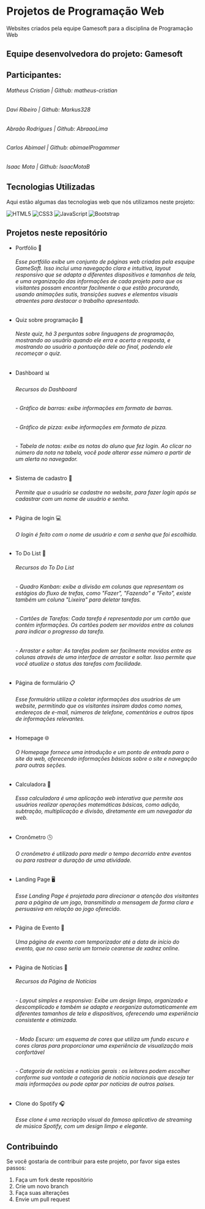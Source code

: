 # Projetos de Programação Web
Websites criados pela equipe Gamesoft para a disciplina de Programação Web

## Equipe desenvolvedora do projeto: Gamesoft

## Participantes:

###### Matheus Cristian | Github: matheus-cristian
###### Davi Ribeiro     | Github: Markus328
###### Abraão Rodrigues | Github: AbraaoLima
###### Carlos Abimael   | Github: abimaelProgammer
###### Isaac Mota       | Github: IsaacMotaB

## Tecnologias Utilizadas

Aqui estão algumas das tecnologias web que nós utilizamos neste projeto:

![HTML5](https://img.shields.io/badge/-HTML5-E34F26?style=flat&logo=html5&logoColor=white)
![CSS3](https://img.shields.io/badge/-CSS3-1572B6?style=flat&logo=css3)
![JavaScript](https://img.shields.io/badge/-JavaScript-F7DF1E?style=flat&logo=javascript&logoColor=black)
![Bootstrap](https://img.shields.io/badge/-Bootstrap-563D7C?style=flat&logo=bootstrap)

## Projetos neste repositório

- Portfólio 💼
    ###### Esse portfólio exibe um conjunto de páginas web criadas pela esquipe GameSoft. Isso inclui uma navegação clara e intuitiva, layout responsivo que se adapta a diferentes dispositivos e tamanhos de tela, e uma organização das informações de cada projeto para que os visitantes possam encontrar facilmente o que estão procurando, usando animações sutis, transições suaves e elementos visuais atraentes para destacar o trabalho apresentado.

- Quiz sobre programação 📑
    ###### Neste quiz, há 3 perguntas sobre linguagens de programação, mostrando ao usuário quando ele erra e acerta a resposta, e mostrando ao usuário a pontuação dele ao final, podendo ele recomeçar o quiz.

- Dashboard 📊
    ###### Recursos do Dashboard

    ###### - Gráfico de barras: exibe informações em formato de barras.
    ###### - Gráfico de pizza: exibe informações em formato de pizza.
    ###### - Tabela de notas: exibe as notas do aluno que fez login. Ao clicar no número da nota na tabela, você pode alterar esse número a partir de um alerta no navegador.

- Sistema de cadastro 🪪
    ###### Permite que o usuário se cadastre no website, para fazer login após se cadastrar com um nome de usuário e senha.

- Página de login 💻
    ###### O login é feito com o nome de usuário e com a senha que foi escolhida.

- To Do List 📝
    ###### Recursos do To Do List

    ###### -  Quadro Kanban: exibe a divisão em colunas que representam os estágios do fluxo de trefas, como "Fazer", "Fazendo" e "Feito", existe também um coluna "Lixeira" para deletar tarefas.
    ###### - Cartões de Tarefas: Cada tarefa é representada por um cartão que contém informações. Os cartões podem ser movidos entre as colunas para indicar o progresso da tarefa.
    ###### - Arrastar e soltar: As tarefas podem ser facilmente movidos entre as colunas através de uma interface de arrastar e soltar. Isso permite que você atualize o status das tarefas com facilidade.

- Página de formulário 📋
    ###### Esse formulário utiliza a coletar informações dos usuários de um website, permitindo que os visitantes insiram dados como nomes, endereços de e-mail, números de telefone, comentários e outros tipos de informações relevantes.

- Homepage 🌐
    ###### O Homepage fornece uma introdução e um ponto de entrada para o site da web, oferecendo  informações básicas sobre o site e navegação para outras seções.

- Calculadora 🔢
    ###### Essa calculadora é uma aplicação web interativa que permite aos usuários realizar operações matemáticas básicas, como adição, subtração, multiplicação e divisão, diretamente em um navegador da web.

- Cronômetro 🕓
    ###### O cronômetro é utilizado para medir o tempo decorrido entre eventos ou para rastrear a duração de uma atividade.

- Landing Page 🖥️
    ###### Esse Landing Page é projetada para direcionar a atenção dos visitantes para a página de um jogo, transmitindo a mensagem de forma clara e persuasiva em relação ao jogo oferecido.

- Página de Evento 📅
    ###### Uma página de evento com temporizador até a data de início do evento, que no caso seria um torneio cearense de xadrez online.

- Página de Notícias 📰
    ###### Recursos da Página de Notícias

    ###### - Layout simples e responsivo: Exibe um design limpo, organizado e descomplicado e também se adapta e reorganiza automaticamente em diferentes tamanhos de tela e dispositivos, oferecendo uma experiência consistente e otimizada. 
    ###### - Modo Escuro: um esquema de cores que utiliza um fundo escuro e cores claras para proporcionar uma experiência de visualização mais confortável
    ###### - Categoria de notícias e notícias gerais : os leitores podem escolher conforme sua vontade a categoria de notícia nacionais que deseja ter mais informações ou pode optar por notícias de outros países.

- Clone do Spotify 🎧
    ###### Esse clone é uma recriação visual do famoso aplicativo de streaming de música Spotify, com um design limpo e elegante.                                 

## Contribuindo

Se você gostaria de contribuir para este projeto, por favor siga estes passos:

1. Faça um fork deste repositório
2. Crie um novo branch
3. Faça suas alterações
4. Envie um pull request

